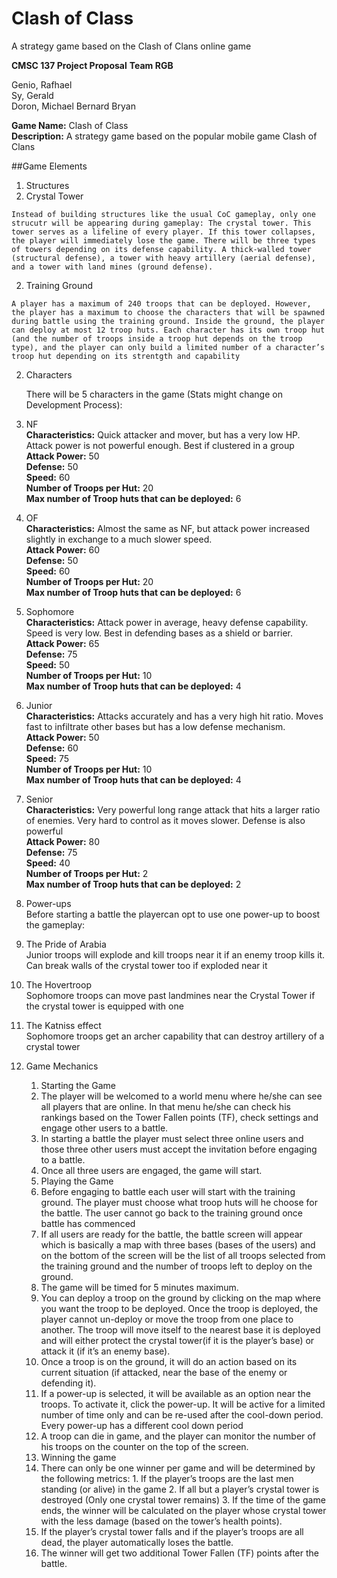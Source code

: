 # Clash of Class
A strategy game based on the Clash of Clans online game

**CMSC 137 Project Proposal**
**Team RGB**

Genio, Rafhael  
Sy, Gerald  
Doron, Michael Bernard Bryan  

**Game Name:** Clash of Class  
**Description:** A strategy game based on the popular mobile game Clash of Clans  

##Game Elements
1. Structures
  1. Crystal Tower
  
    Instead of building structures like the usual CoC gameplay, only one strucutr will be appearing during gameplay: The crystal tower. This tower serves as a lifeline of every player. If this tower collapses, the player will immediately lose the game. There will be three types of towers depending on its defense capability. A thick-walled tower (structural defense), a tower with heavy artillery (aerial defense), and a tower with land mines (ground defense).
  2. Training Ground
  
    A player has a maximum of 240 troops that can be deployed. However, the player has a maximum to choose the characters that will be spawned during battle using the training ground. Inside the ground, the player can deploy at most 12 troop huts. Each character has its own troop hut (and the number of troops inside a troop hut depends on the troop type), and the player can only build a limited number of a character’s troop hut depending on its strentgth and capability
2. Characters

	There will be 5 characters in the game (Stats might change on Development Process):
	
  1. NF  
      **Characteristics:** Quick attacker and mover, but has a very low HP. Attack power is not powerful enough. Best if clustered in a group   
	    **Attack Power:** 50    
	    **Defense:** 50    
	    **Speed:** 60    
	    **Number of Troops per Hut:** 20    
	    **Max number of Troop huts that can be deployed:** 6    
  2. OF  
    **Characteristics:** Almost the same as NF, but attack power increased slightly in exchange to a much slower speed.  
		**Attack Power:** 60  
		**Defense:** 50  
		**Speed:** 60  
		**Number of Troops per Hut:** 20  
		**Max number of Troop huts that can be deployed:** 6  
  3. Sophomore  
    **Characteristics:** Attack power in average, heavy defense capability. Speed is very low. Best in defending bases as a shield or barrier.  
		**Attack Power:** 65  
		**Defense:** 75  
		**Speed:** 50  
		**Number of Troops per Hut:** 10  
		**Max number of Troop huts that can be deployed:** 4
  4. Junior  
    **Characteristics:** Attacks accurately and has a very high hit ratio. Moves fast to infiltrate other bases but has a low defense mechanism.  
		**Attack Power:** 50  
		**Defense:** 60  
		**Speed:** 75  
		**Number of Troops per Hut:** 10  
		**Max number of Troop huts that can be deployed:** 4
  5. Senior  
    **Characteristics:** Very powerful long range attack that hits a larger ratio of enemies. Very hard to control as it moves slower. Defense is also powerful  
		**Attack Power:** 80  
		**Defense:** 75  
		**Speed:** 40  
		**Number of Troops per Hut:** 2  
		**Max number of Troop huts that can be deployed:** 2  
3. Power-ups  
  Before starting a battle the playercan opt to use one power-up to boost the gameplay:  
  1. The Pride of Arabia  
    Junior troops will explode and kill troops near it if 	an enemy troop kills it. Can break walls of the crystal tower too if exploded near it  
  2. The Hovertroop  
    Sophomore troops can move past landmines near the Crystal Tower if the crystal tower is equipped with one
  3. The Katniss effect  
    Sophomore troops get an archer capability that can destroy artillery of a crystal tower  
4.  Game Mechanics
	1.  Starting the Game  
      1. The player will be welcomed to a world menu where he/she can see all players that are online. In that menu he/she can check his rankings based on the Tower Fallen points (TF), check settings and engage other users to a battle.  
      2. In starting a battle the player must select three online users and those three other users must accept the invitation before engaging to a battle.  
      3. Once all three users are engaged, the game will start.  
	2.  Playing the Game  
      1. Before engaging to battle each user will start with the training ground. The player must choose what troop huts will he choose for the battle. The user cannot go back to the training ground once battle has commenced
      2. If all users are ready for the battle, the battle screen will appear which is basically a map with three bases (bases of the users) and on the bottom of the screen will be the list of all troops selected from the training ground and the number of troops left to deploy on the ground. 
      3. The game will be timed for 5 minutes maximum.
      4. You can deploy a troop on the ground by clicking on the map where you want the troop to be deployed. Once the troop is deployed, the player cannot un-deploy or move the troop from one place to another. The troop will move itself to the nearest base it is deployed and will either protect the crystal tower(if it is the player’s base) or attack it (if it’s an enemy base).
      5. Once a troop is on the ground, it will do an action based on its current situation (if attacked, near the base of the enemy or defending it). 
      6. If a power-up is selected, it will be available as an option near the troops. To activate it, click the power-up. It will be active for a limited number of time only and can be re-used after the cool-down period. Every power-up has a different cool down period
      7. A troop can die in game, and the player can monitor the number of his troops on the counter on the top of the screen.
	3. Winning the game  
      1.  There can only be one winner per game and will be determined by the following metrics:
        1. If the player’s troops are the last men standing (or alive) in the game
        2. If all but a player’s crystal tower is destroyed (Only one crystal tower remains)
        3. If the time of the game ends, the winner will be calculated on the player whose crystal tower with the less damage (based on the tower’s health points).
      2. If the player’s crystal tower falls and if the player’s troops are all dead, the player automatically loses the battle.
      3.  The winner will get two additional Tower Fallen (TF) points after the battle.
